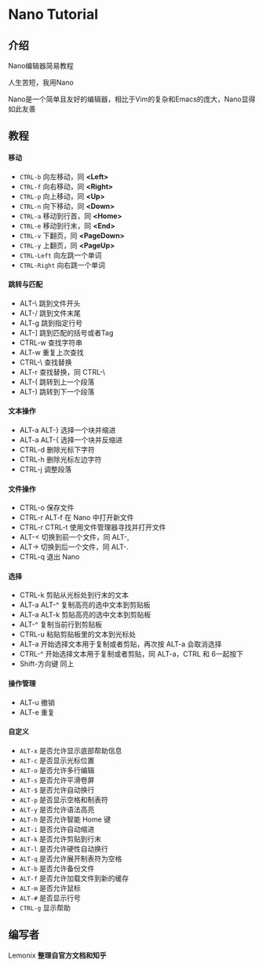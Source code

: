 # Nano Tutorial


## 介绍
Nano编辑器简易教程

人生苦短，我用Nano

Nano是一个简单且友好的编辑器，相比于Vim的复杂和Emacs的庞大，Nano显得如此友善


## 教程

#### 移动
- `CTRL-b` 向左移动，同 **\<Left\>**
- `CTRL-f` 向右移动，同 **\<Right\>**
- `CTRL-p` 向上移动，同 **\<Up\>**
- `CTRL-n` 向下移动，同 **\<Down\>**
- `CTRL-a` 移动到行首，同 **\<Home\>**
- `CTRL-e` 移动到行末，同 **\<End\>**
- `CTRL-v` 下翻页，同 **\<PageDown\>**
- `CTRL-y` 上翻页，同 **\<PageUp\>**
- `CTRL-Left` 向左跳一个单词
- `CTRL-Right` 向右跳一个单词

#### 跳转与匹配
- ALT-\ 跳到文件开头
- ALT-/ 跳到文件末尾
- ALT-g 跳到指定行号
- ALT-] 跳到匹配的括号或者Tag
- CTRL-w 查找字符串
- ALT-w 重复上次查找
- CTRL-\ 查找替换
- ALT-r 查找替换，同 CTRL-\
- ALT-( 跳转到上一个段落
- ALT-) 跳转到下一个段落

#### 文本操作
- ALT-a ALT-} 选择一个块并缩进
- ALT-a ALT-{ 选择一个块并反缩进
- CTRL-d 删除光标下字符
- CTRL-h 删除光标左边字符
- CTRL-j 调整段落


#### 文件操作
- CTRL-o <Enter> 保存文件 
- CTRL-r ALT-f 在 Nano 中打开新文件
- CTRL-r CTRL-t 使用文件管理器寻找并打开文件
- ALT-< 切换到前一个文件，同 ALT-, 
- ALT-> 切换到后一个文件，同 ALT-.
- CTRL-q 退出 Nano

#### 选择
- CTRL-k 剪贴从光标处到行末的文本
- ALT-a ALT-^ 复制高亮的选中文本到剪贴板
- ALT-a ALT-k 剪贴高亮的选中文本到剪贴板
- ALT-^ 复制当前行到剪贴板
- CTRL-u 粘贴剪贴板里的文本到光标处
- ALT-a 开始选择文本用于复制或者剪贴，再次按 ALT-a 会取消选择
- CTRL-^ 开始选择文本用于复制或者剪贴，同 ALT-a，CTRL 和 6一起按下
- Shift-方向键 同上

#### 操作管理
- ALT-u 撤销
- ALT-e 重复

#### 自定义
- `ALT-x` 是否允许显示底部帮助信息
- `ALT-c` 是否显示光标位置
- `ALT-o` 是否允许多行编辑
- `ALT-s` 是否允许平滑卷屏
- `ALT-$` 是否允许自动换行
- `ALT-p` 是否显示空格和制表符
- `ALT-y` 是否允许语法高亮
- `ALT-h` 是否允许智能 Home 键
- `ALT-i` 是否允许自动缩进
- `ALT-k` 是否允许剪贴到行末
- `ALT-l` 是否允许硬性自动换行
- `ALT-q` 是否允许展开制表符为空格
- `ALT-b` 是否允许备份文件
- `ALT-f` 是否允许加载文件到新的缓存
- `ALT-m` 是否允许鼠标
- `ALT-#` 是否显示行号
- `CTRL-g` 显示帮助

## 编写者
Lemonix **整理自官方文档和知乎**